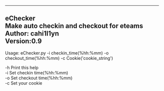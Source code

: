 ----------------------------------------------------  
eChecker  
Make auto checkin and checkout for eteams  
Author: cahi1l1yn  
Version:0.9  
----------------------------------------------------  

Usage: eChecker.py -i checkin_time(%hh:%mm) -o checkout_time(%hh:%mm) -c Cookie('cookie_string')

-h Print this help  
-i Set checkin time(%hh:%mm)  
-o Set checkout time(%hh:%mm)  
-c Set your cookie  
